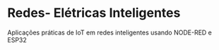 # Redes- Elétricas Inteligentes
Aplicações práticas de IoT em redes inteligentes usando NODE-RED e ESP32

